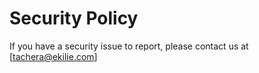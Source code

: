 # Security Policy

If you have a security issue to report, please contact us
at [tachera@ekilie.com]
